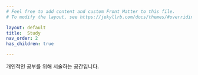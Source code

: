 ```yaml
---
# Feel free to add content and custom Front Matter to this file.
# To modify the layout, see https://jekyllrb.com/docs/themes/#overriding-theme-defaults

layout: default
title:  Study
nav_order: 2
has_children: true

---
```

개인적인 공부를 위해 서술하는 공간입니다.